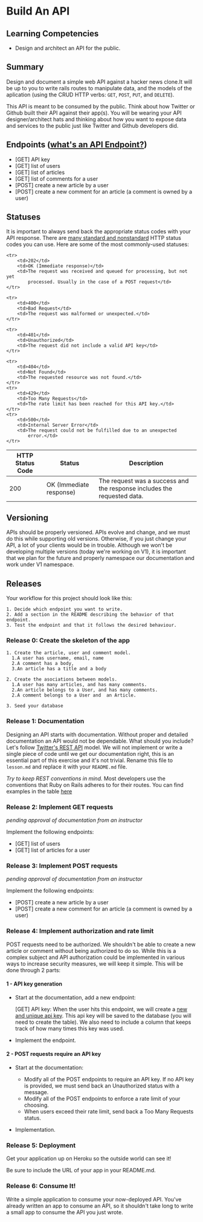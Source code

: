 
# Build An API

## Learning Competencies
- Design and architect an API for the public.

## Summary

Design and document a simple web API against a hacker news clone.It will be up to you to write rails routes to manipulate data, and the models of the aplication
(using the CRUD HTTP verbs: `GET`, `POST`, `PUT`, and `DELETE`).

This API is meant to be consumed by the public. Think about how Twitter or
Github built their API against their app(s). You will be wearing your API
designer/architect hats and thinking about how you want to expose data and
services to the public just like Twitter and Github developers did.


## Endpoints ([what's an API Endpoint?](http://bit.ly/1jIgbNw))
- [GET] API key
- [GET] list of users
- [GET] list of articles
- [GET] list of comments for a user
- [POST] create a new article by a user
- [POST] create a new comment for an article (a comment is owned by a user)

## Statuses
It is important to always send back the appropriate status codes with your API response.
There are [many standard and nonstandard](http://en.wikipedia.org/wiki/List_of_HTTP_status_codes)
HTTP status codes you can use. Here are some of the most commonly-used statuses:

<table>
  <thead>
    <th>HTTP Status Code</th>
    <th>Status</th>
    <th>Description</th>
  </thead>
  <tbody>
       <tr>
        <td>200</td>
        <td>OK (Immediate response)</td>
        <td>The request was a success and the response includes the
            requested data.</td>
    </tr>

    <tr>
        <td>202</td>
        <td>OK (Immediate response)</td>
        <td>The request was received and queued for processing, but not yet
            processed. Usually in the case of a POST request</td>
    </tr>

    <tr>
        <td>400</td>
        <td>Bad Request</td>
        <td>The request was malformed or unexpected.</td>
    </tr>

    <tr>
        <td>401</td>
        <td>Unauthorized</td>
        <td>The request did not include a valid API key</td>
    </tr>

    <tr>
        <td>404</td>
        <td>Not Found</td>
        <td>The requested resource was not found.</td>
    </tr>
    <tr>
        <td>429</td>
        <td>Too Many Requests</td>
        <td>The rate limit has been reached for this API key.</td>
    </tr>
    <tr>
        <td>500</td>
        <td>Internal Server Error</td>
        <td>The request could not be fulfilled due to an unexpected
            error.</td>
    </tr>
</tbody>
</table>

## Versioning
APIs should be properly versioned. APIs evolve and change, and we must do this
while supporting old versions. Otherwise, if you just change your API, a lot of
your clients would be in trouble. Although we won't be developing multiple
versions (today we're working on V1), it is important that we plan for the
future and properly namespace our documentation and work under V1 namespace.

## Releases
Your workflow for this project should look like this:

    1. Decide which endpoint you want to write.
    2. Add a section in the README describing the behavior of that endpoint.
    3. Test the endpoint and that it follows the desired behaviour.

### Release 0: Create the skeleton of the app
    1. Create the article, user and comment model.
      1.A user has username, email, name
      2.A comment has a body,
      3.An article has a title and a body

    2. Create the asociations between models.
      1.A user has many articles, and has many comments.
      2.An article belongs to a User, and has many comments.
      2.A comment belongs to a User and  an Article.

    3. Seed your database

### Release 1: Documentation
Designing an API starts with documentation. Without proper and detailed documentation
an API would not be dependable. What should you include?  Let's follow
[Twitter's REST API](https://dev.twitter.com/docs/api/1.1) model.  We will not
implement or write a single piece of code until we get our documentation right,
this is an essential part of this exercise and it's not trivial. Rename this
file to `lesson.md` and replace it with your `README.md` file.

*Try to keep REST conventions in mind.* Most developers use the conventions that
Ruby on Rails adheres to for their routes. You can find examples in the table
[here](http://guides.rubyonrails.org/routing.html#crud-verbs-and-actions)

### Release 2: Implement GET requests
_pending approval of documentation from an instructor_

Implement the following endpoints:
- [GET] list of users
- [GET] list of articles for a user

### Release 3: Implement POST requests
_pending approval of documentation from an instructor_

Implement the following endpoints:
- [POST] create a new article by a user
- [POST] create a new comment for an article (a comment is owned by a user)

### Release 4: Implement authorization and rate limit
POST requests need to be authorized. We shouldn't be able to create a new article
or comment without being authorized to do so. While this is a complex subject
and API authorization could be implemented in various ways to increase
security measures, we will keep it simple. This will be done through 2 parts:

#### 1 - API key generation
- Start at the documentation, add a new endpoint:

  [GET] API key: When the user hits this endpoint, we will create a [new and unique
  api key](http://www.ruby-doc.org/stdlib-1.9.3/libdoc/securerandom/rdoc/SecureRandom.html#method-c-hex).
  This api key will be saved to the database (you will need to create the table).
  We also need to include a column that keeps track of how many times this key
  was used.

- Implement the endpoint.


#### 2 - POST requests require an API key
- Start at the documentation:
  - Modify all of the POST endpoints to require an API key. If no API key is
    provided, we must send back an Unauthorized status with a message.
  - Modify all of the POST endpoints to enforce a rate limit of your choosing.
  - When users exceed their rate limit, send back a Too Many Requests status.

- Implementation.

### Release 5: Deployment
Get your application up on Heroku so the outside world can see it!

Be sure to include the URL of your app in your README.md.

### Release 6: Consume It!
Write a simple application to consume your now-deployed API. You've already
written an app to consume an API, so it shouldn't take long to write a small
app to consume the API you just wrote.
